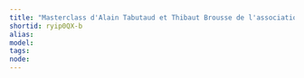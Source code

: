 ```yaml
---
title: "Masterclass d'Alain Tabutaud et Thibaut Brousse de l'association Open Source Ecologie"
shortid: ryip0QX-b
alias: 
model: 
tags: 
node: 
--- 
```

 